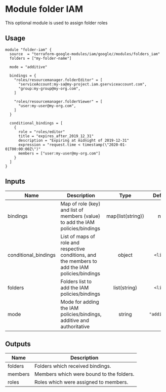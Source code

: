 # Module folder IAM

This optional module is used to assign folder roles

## Usage

```hcl
module "folder-iam" {
  source  = "terraform-google-modules/iam/google//modules/folders_iam"
  folders = ["my-folder-name"]

  mode = "additive"

  bindings = {
    "roles/resourcemanager.folderEditor" = [
      "serviceAccount:my-sa@my-project.iam.gserviceaccount.com",
      "group:my-group@my-org.com",
    ]

    "roles/resourcemanager.folderViewer" = [
      "user:my-user@my-org.com",
    ]
  }

  conditional_bindings = [
    {
      role = "roles/editor"
      title = "expires_after_2019_12_31"
      description = "Expiring at midnight of 2019-12-31"
      expression = "request.time < timestamp(\"2020-01-01T00:00:00Z\")"
      members = ["user:my-user@my-org.com"]
    }
  ]
}
```

<!-- BEGINNING OF PRE-COMMIT-TERRAFORM DOCS HOOK -->
## Inputs

| Name | Description | Type | Default | Required |
|------|-------------|:----:|:-----:|:-----:|
| bindings | Map of role (key) and list of members (value) to add the IAM policies/bindings | map(list(string)) | n/a | yes |
| conditional\_bindings | List of maps of role and respective conditions, and the members to add the IAM policies/bindings | object | `<list>` | no |
| folders | Folders list to add the IAM policies/bindings | list(string) | `<list>` | no |
| mode | Mode for adding the IAM policies/bindings, additive and authoritative | string | `"additive"` | no |

## Outputs

| Name | Description |
|------|-------------|
| folders | Folders which received bindings. |
| members | Members which were bound to the folders. |
| roles | Roles which were assigned to members. |

<!-- END OF PRE-COMMIT-TERRAFORM DOCS HOOK -->
